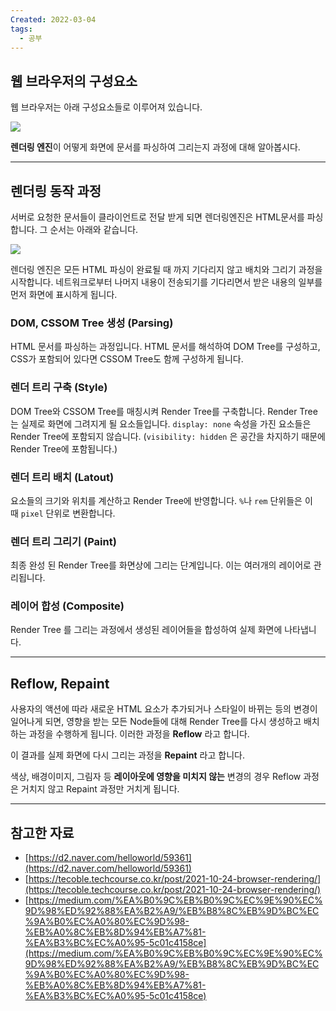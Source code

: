 ```yaml
---
Created: 2022-03-04
tags:
  - 공부
---
```

## 웹 브라우저의 구성요소

웹 브라우저는 아래 구성요소들로 이루어져 있습니다.

![](https://velog.velcdn.com/images%2Fjohnyworld%2Fpost%2F09e09624-ca5c-4c79-9c45-d84f4699a270%2FScreen%20Shot%202022-03-04%20at%2010.33.25%20AM.png)

**렌더링 엔진**이 어떻게 화면에 문서를 파싱하여 그리는지 과정에 대해 알아봅시다.

---

## 렌더링 동작 과정

서버로 요청한 문서들이 클라이언트로 전달 받게 되면 렌더링엔진은 HTML문서를 파싱합니다. 그 순서는 아래와 같습니다.

![](https://velog.velcdn.com/images%2Fjohnyworld%2Fpost%2Ff87983fa-d642-4edf-9ff8-110e7037057d%2FScreen%20Shot%202022-03-04%20at%2010.57.46%20AM.png)

렌더링 엔진은 모든 HTML 파싱이 완료될 때 까지 기다리지 않고 배치와 그리기 과정을 시작합니다. 네트워크로부터 나머지 내용이 전송되기를 기다리면서 받은 내용의 일부를 먼저 화면에 표시하게 됩니다.

### DOM, CSSOM Tree 생성 (Parsing)

HTML 문서를 파싱하는 과정입니다. HTML 문서를 해석하여 DOM Tree를 구성하고, CSS가 포함되어 있다면 CSSOM Tree도 함께 구성하게 됩니다.

### 렌더 트리 구축 (Style)

DOM Tree와 CSSOM Tree를 매칭시켜 Render Tree를 구축합니다. Render Tree는 실제로 화면에 그려지게 될 요소들입니다. `display: none` 속성을 가진 요소들은 Render Tree에 포함되지 않습니다. (`visibility: hidden` 은 공간을 차지하기 때문에 Render Tree에 포함됩니다.)

### 렌더 트리 배치 (Latout)

요소들의 크기와 위치를 계산하고 Render Tree에 반영합니다. `%`나 `rem` 단위들은 이 때 `pixel` 단위로 변환합니다.

### 렌더 트리 그리기 (Paint)

최종 완성 된 Render Tree를 화면상에 그리는 단계입니다. 이는 여러개의 레이어로 관리됩니다.

### 레이어 합성 (Composite)

Render Tree 를 그리는 과정에서 생성된 레이어들을 합성하여 실제 화면에 나타냅니다.

---

## Reflow, Repaint

사용자의 액션에 따라 새로운 HTML 요소가 추가되거나 스타일이 바뀌는 등의 변경이 일어나게 되면, 영향을 받는 모든 Node들에 대해 Render Tree를 다시 생성하고 배치하는 과정을 수행하게 됩니다. 이러한 과정을 **Reflow** 라고 합니다.

이 결과를 실제 화면에 다시 그리는 과정을 **Repaint** 라고 합니다.

색상, 배경이미지, 그림자 등 **레이아웃에 영향을 미치지 않는** 변경의 경우 Reflow 과정은 거치지 않고 Repaint 과정만 거치게 됩니다.

---

## 참고한 자료

-   [https://d2.naver.com/helloworld/59361](https://d2.naver.com/helloworld/59361)
-   [https://tecoble.techcourse.co.kr/post/2021-10-24-browser-rendering/](https://tecoble.techcourse.co.kr/post/2021-10-24-browser-rendering/)
-   [https://medium.com/%EA%B0%9C%EB%B0%9C%EC%9E%90%EC%9D%98%ED%92%88%EA%B2%A9/%EB%B8%8C%EB%9D%BC%EC%9A%B0%EC%A0%80%EC%9D%98-%EB%A0%8C%EB%8D%94%EB%A7%81-%EA%B3%BC%EC%A0%95-5c01c4158ce](https://medium.com/%EA%B0%9C%EB%B0%9C%EC%9E%90%EC%9D%98%ED%92%88%EA%B2%A9/%EB%B8%8C%EB%9D%BC%EC%9A%B0%EC%A0%80%EC%9D%98-%EB%A0%8C%EB%8D%94%EB%A7%81-%EA%B3%BC%EC%A0%95-5c01c4158ce)